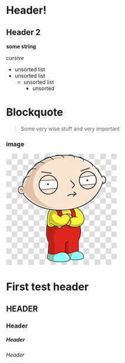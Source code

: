 # Header!
## Header 2

**some string**

*cursive*

* unsorted list
* unsorted list
    * unsorted list
        * unsorted

# Blockquote

> Some very wise stuff
> and very important
### image
![stewie](./img/stewie.jpg)

# First test header
## HEADER
### Header
##### Header
###### Header